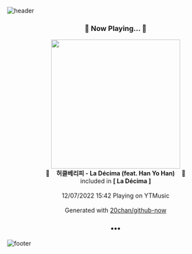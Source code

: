 ![header](https://capsule-render.vercel.app/api?type=wave&height=170&section=header&text=Hi.%20I'm%20SHIFT&fontColor=090707&fontAlignX=45&fontAlignY=65&fontSize=100)

<h3 align="center">🎵 Now Playing... 🎵</h3>
<p align="center">
  <a href="https://music.youtube.com/watch?v=PIuvnEwzbTI">
    <img width="300" src="https://lh3.googleusercontent.com/783Zqud2qPrFpSD1SsAkZiTk_zTXllqfNEUVJKzDW3zittZQJIG64JyposfMI4rjAHmXf_AwJo47xR4I">
  </a>
  <br>
  🎵&nbsp&nbsp&nbsp <b>허클베리피 - La Décima (feat. Han Yo Han)</b> &nbsp&nbsp&nbsp🎵
  <br>
  included in <b>[ La Décima ]</b>
  
  <br />
  <br />
  12/07/2022 15:42 Playing on YTMusic
  <br />
  <br />
  Generated with <a href="https://github.com/20chan/github-now">20chan/github-now</a>
</p>

<h3 align="center">•••</h3>

![footer](https://capsule-render.vercel.app/api?type=wave&height=150&section=footer)
